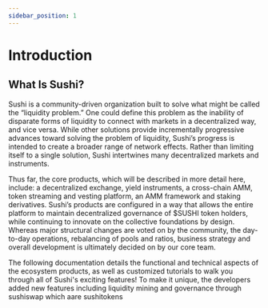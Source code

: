 ```yaml
---
sidebar_position: 1
---
```


# Introduction

## What Is Sushi?

Sushi is a community-driven organization built to solve what might be called the “liquidity problem.” One could define this problem as the inability of disparate forms of liquidity to connect with markets in a decentralized way, and vice versa. While other solutions provide incrementally progressive advances toward solving the problem of liquidity, Sushi’s progress is intended to create a broader range of network effects. Rather than limiting itself to a single solution, Sushi intertwines many decentralized markets and instruments.

Thus far, the core products, which will be described in more detail here, include: a decentralized exchange, yield instruments, a cross-chain AMM, token streaming and vesting platform, an AMM framework and staking derivatives. Sushi’s products are configured in a way that allows the entire platform to maintain decentralized governance of $SUSHI token holders, while continuing to innovate on the collective foundations by design. Whereas major structural changes are voted on by the community, the day-to-day operations, rebalancing of pools and ratios, business strategy and overall development is ultimately decided on by our core team.

The following documentation details the functional and technical aspects of the ecosystem products, as well as customized tutorials to walk you through all of Sushi's exciting features!
To make it unique, the developers added new features including liquidity mining and governance through sushiswap which aare sushitokens
